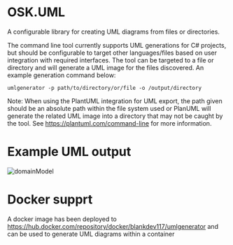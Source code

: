 # OSK.UML
A configurable library for creating UML diagrams from files or directories. 

The command line tool currently supports UML generations for C# projects, but should be configurable to target other languages/files based on user integration with required interfaces. The tool can be targeted to a file or directory and will generate a UML image for the files discovered. An example generation command below:

`umlgenerator -p path/to/directory/or/file -o /output/directory`

Note: When using the PlantUML integration for UML export, the path given should be an absolute path within the file system used or PlanUML will generate the related UML image into a directory that may not be caught by the tool. See https://plantuml.com/command-line for more information.

# Example UML output
![domainModel](https://github.com/OpenSourceKingdom/OSK.UML/assets/7662822/f35244e1-0380-437e-82a4-75f37765278f)

# Docker supprt
A docker image has been deployed to https://hub.docker.com/repository/docker/blankdev117/umlgenerator and can be used to generate UML diagrams within a container
